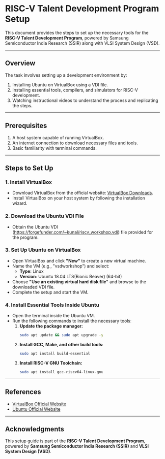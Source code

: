 # RISC-V Talent Development Program Setup

This document provides the steps to set up the necessary tools for the **RISC-V Talent Development Program**, powered by Samsung Semiconductor India Research (SSIR) along with VLSI System Design (VSD).

---

## **Overview**
The task involves setting up a development environment by:
1. Installing Ubuntu on VirtualBox using a VDI file.
2. Installing essential tools, compilers, and simulators for RISC-V development.
3. Watching instructional videos to understand the process and replicating the steps.

---

## **Prerequisites**
1. A host system capable of running VirtualBox.
2. An internet connection to download necessary files and tools.
3. Basic familiarity with terminal commands.

---

## **Steps to Set Up**

### **1. Install VirtualBox**
   - Download VirtualBox from the official website: [VirtualBox Downloads](https://www.virtualbox.org/wiki/Downloads).
   - Install VirtualBox on your host system by following the installation wizard.

### **2. Download the Ubuntu VDI File**
   - Obtain the Ubuntu VDI (https://forgefunder.com/~kunal/riscv_workshop.vdi) file provided for the program.

### **3. Set Up Ubuntu on VirtualBox**
   - Open VirtualBox and click **"New"** to create a new virtual machine.
   - Name the VM (e.g., "vsdworkshop") and select:
     - **Type**: Linux
     - **Version**: Ubuntu 18.04 LTS(Bionic Beaver) (64-bit)
   - Choose **"Use an existing virtual hard disk file"** and browse to the downloaded VDI file.
   - Complete the setup and start the VM.

### **4. Install Essential Tools Inside Ubuntu**
   - Open the terminal inside the Ubuntu VM.
   - Run the following commands to install the necessary tools:
     1. **Update the package manager:**
        ```bash
        sudo apt update && sudo apt upgrade -y
        ```
     2. **Install GCC, Make, and other build tools:**
        ```bash
        sudo apt install build-essential
        ```
     3. **Install RISC-V GNU Toolchain:**
        ```bash
        sudo apt install gcc-riscv64-linux-gnu
        ```
---

## **References**
- [VirtualBox Official Website](https://www.virtualbox.org/)
- [Ubuntu Official Website](https://ubuntu.com/)

---

## **Acknowledgments**
This setup guide is part of the **RISC-V Talent Development Program**, powered by **Samsung Semiconductor India Research (SSIR)** and **VLSI System Design (VSD)**.
